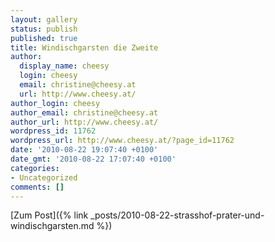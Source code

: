 ```yaml
---
layout: gallery
status: publish
published: true
title: Windischgarsten die Zweite
author:
  display_name: cheesy
  login: cheesy
  email: christine@cheesy.at
  url: http://www.cheesy.at/
author_login: cheesy
author_email: christine@cheesy.at
author_url: http://www.cheesy.at/
wordpress_id: 11762
wordpress_url: http://www.cheesy.at/?page_id=11762
date: '2010-08-22 19:07:40 +0100'
date_gmt: '2010-08-22 17:07:40 +0100'
categories:
- Uncategorized
comments: []
---
```


[Zum Post]({% link _posts/2010-08-22-strasshof-prater-und-windischgarsten.md %})
<!--:-->
